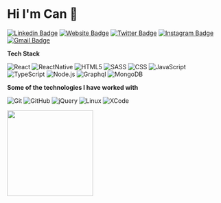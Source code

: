 # Hi I'm Can 👋
[![Linkedin Badge](https://img.shields.io/badge/-cansevinc-blue?style=flat&logo=Linkedin&logoColor=white&link=https://www.linkedin.com/in/cansevinc/)](https://www.linkedin.com/in/cansevinc/)
[![Website Badge](https://img.shields.io/badge/-renori.com-47CCCC?style=flat&logo=Google-Chrome&logoColor=white&link=https://renori.com)](https://renori.com)
[![Twitter Badge](https://img.shields.io/badge/-@acansevinc-1ca0f1?style=flat&labelColor=1ca0f1&logo=twitter&logoColor=white&link=https://twitter.com/acansevinc)](https://twitter.com/acansevinc)
[![Instagram Badge](https://img.shields.io/badge/-@cnsevnc-purple?style=flat&logo=instagram&logoColor=white&link=https://instagram.com/cnsevnc/)](https://instagram.com/cnsevnc)
[![Gmail Badge](https://img.shields.io/badge/-cansevinc-c14438?style=flat&logo=Gmail&logoColor=white&link=mailto:can@renori.com)](mailto:can@renori.com)

**Tech Stack**

![React](https://img.shields.io/badge/-React-000000?style=flat&logo=React) 
![ReactNative](https://img.shields.io/badge/-ReactNative-000000?style=flat&logo=React) 
![HTML5](https://img.shields.io/badge/-HTML5-000000?style=flat&logo=HTML5) 
![SASS](https://img.shields.io/badge/-SASS-000000?style=flat&logo=SASS) 
![CSS](https://img.shields.io/badge/-CSS-000000?style=flat&logo=CSS) 
![JavaScript](https://img.shields.io/badge/-JavaScript-000000?style=flat&logo=javascript) 
![TypeScript](https://img.shields.io/badge/-TypeScript-000000?style=flat&logo=typescript&logoColor=007ACC) 
![Node.js](https://img.shields.io/badge/-Node.js-000000?style=flat&logo=node.js&logoColor=339933)
![Graphql](https://img.shields.io/badge/-Graphql-000000?style=flat&logo=Graphql&logoColor=1575F9)<!-- wi*quL3fcV -->
![MongoDB](https://img.shields.io/badge/-MongoDB-000000?style=flat&logo=MongoDB&logoColor=1575F9)<!-- wi*quL3fcV -->

**Some of the technologies I have worked with**

![Git](https://img.shields.io/badge/-Git-000000?style=flat&logo=git&logoColor=F05032)
![GitHub](https://img.shields.io/badge/-GitHub-000000?style=flat&logo=github&logoColor=FFFFFF)
![jQuery](https://img.shields.io/badge/-jQuery-000000?style=flat&logo=jQuery&logoColor=0769AD)
![Linux](https://img.shields.io/badge/-Linux-000000?style=flat&logo=linux&logoColor=FCC624)
![XCode](https://img.shields.io/badge/-XCode-000000?style=flat&logo=XCode&logoColor=1575F9)<!-- wi*quL3fcV -->

<img align="left" width="200" src="https://media.giphy.com/media/PiQejEf31116URju4V/giphy.gif">

